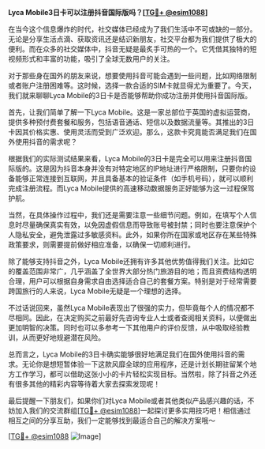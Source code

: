 **Lyca Mobile3日卡可以注册抖音国际版吗？[[TG💪+ @esim1088](https://t.me/s/esim1088)]**

在当今这个信息爆炸的时代，社交媒体已经成为了我们生活中不可或缺的一部分。无论是分享生活点滴、获取资讯还是结识新朋友，社交平台都为我们提供了极大的便利。而在众多的社交媒体中，抖音无疑是最炙手可热的一个。它凭借其独特的短视频形式和丰富的功能，吸引了全球无数用户的关注。

对于那些身在国外的朋友来说，想要使用抖音可能会遇到一些问题，比如网络限制或者账户注册困难等。这时候，选择一款合适的SIM卡就显得尤为重要了。今天，我们就来聊聊Lyca Mobile的3日卡是否能够帮助你成功注册并使用抖音国际版。

首先，让我们简单了解一下Lyca Mobile。这是一家总部位于英国的虚拟运营商，提供多种预付费套餐和服务，包括语音通话、短信以及数据流量等。其推出的3日卡因其价格实惠、使用灵活而受到广泛欢迎。那么，这款卡究竟能否满足我们在国外使用抖音的需求呢？

根据我们的实际测试结果来看，Lyca Mobile的3日卡是完全可以用来注册抖音国际版的。这是因为抖音本身并没有对特定地区的IP地址进行严格限制，只要你的设备能够正常连接到互联网，并且具备基本的验证条件（如手机号码），就可以顺利完成注册流程。而Lyca Mobile提供的高速移动数据服务正好能够为这一过程保驾护航。

当然，在具体操作过程中，我们还是需要注意一些细节问题。例如，在填写个人信息时尽量确保真实有效，以免因虚假信息而导致账号被封禁；同时也要注意保护个人隐私安全，避免泄露过多敏感资料。此外，如果你所在国家或地区存在某些特殊政策要求，则需要提前做好相应准备，以确保一切顺利进行。

除了能够支持抖音之外，Lyca Mobile还拥有许多其他优势值得我们关注。比如它的覆盖范围非常广，几乎涵盖了全世界大部分热门旅游目的地；而且资费结构透明合理，用户可以根据自身需求自由选择适合自己的套餐方案。特别是对于经常需要跨国旅行的人来说，Lyca Mobile无疑是一个理想的选择。

不过话说回来，虽然Lyca Mobile表现出了很强的实力，但毕竟每个人的情况都不尽相同。因此，在决定购买之前最好先咨询专业人士或者查阅相关资料，以便做出更加明智的决策。同时也可以多参考一下其他用户的评价反馈，从中吸取经验教训，从而更好地规避潜在风险。

总而言之，Lyca Mobile的3日卡确实能够很好地满足我们在国外使用抖音的需求。无论你是想短暂体验一下这款风靡全球的应用程序，还是计划长期驻留某个地方工作学习，都可以借助这张小小的卡片轻松实现目标。当然啦，除了抖音之外还有很多其他的精彩内容等待着大家去探索发现呢！

最后提醒一下朋友们，如果你们对Lyca Mobile或者其他类似产品感兴趣的话，不妨加入我们的交流群组[[TG💪+ @esim1088](https://t.me/s/esim1088)]一起探讨更多实用技巧吧！相信通过相互之间的分享互助，我们一定能够找到最适合自己的解决方案哦～

[[TG💪+ @esim1088](https://t.me/s/esim1088) ![Image](https://i.postimg.cc/4NQfJmqS/Snipaste-2025-05-13-00-14-12.png)]